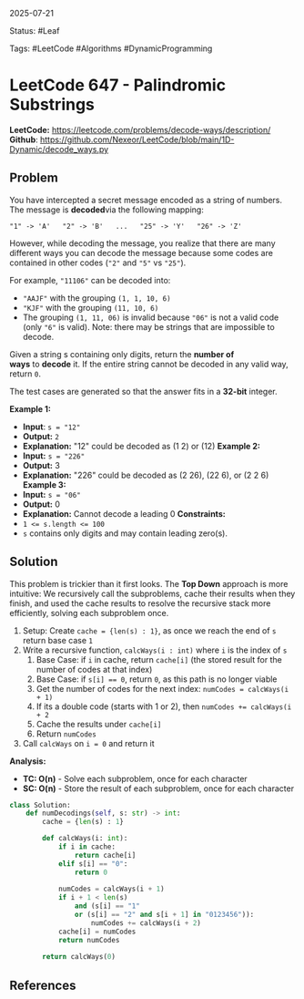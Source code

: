 2025-07-21

Status: #Leaf

Tags: #LeetCode #Algorithms #DynamicProgramming 

# LeetCode 647 - Palindromic Substrings
**LeetCode:** https://leetcode.com/problems/decode-ways/description/
**Github**: https://github.com/Nexeor/LeetCode/blob/main/1D-Dynamic/decode_ways.py
## Problem
You have intercepted a secret message encoded as a string of numbers. The message is **decoded**via the following mapping:

`"1" -> 'A'   "2" -> 'B'   ...   "25" -> 'Y'   "26" -> 'Z'`

However, while decoding the message, you realize that there are many different ways you can decode the message because some codes are contained in other codes (`"2"` and `"5"` vs `"25"`).

For example, `"11106"` can be decoded into:
- `"AAJF"` with the grouping `(1, 1, 10, 6)`
- `"KJF"` with the grouping `(11, 10, 6)`
- The grouping `(1, 11, 06)` is invalid because `"06"` is not a valid code (only `"6"` is valid).
Note: there may be strings that are impossible to decode.  
  
Given a string s containing only digits, return the **number of ways** to **decode** it. If the entire string cannot be decoded in any valid way, return `0`.

The test cases are generated so that the answer fits in a **32-bit** integer.

**Example 1:**
- **Input**: `s = "12"`
- **Output:** `2`
- **Explanation:** "12" could be decoded as (1 2) or (12)
**Example 2:**
- **Input:** `s = "226"`
- **Output:** 3
- **Explanation:** "226" could be decoded as (2 26), (22 6), or (2 2 6)
**Example 3:**
- **Input:** `s = "06"`
- **Output:** 0
- **Explanation:** Cannot decode a leading 0 
**Constraints:**
-  `1 <= s.length <= 100`
- `s` contains only digits and may contain leading zero(s).
## Solution
This problem is trickier than it first looks. The **Top Down** approach is more intuitive: We recursively call the subproblems, cache their results when they finish, and used the cache results to resolve the recursive stack more efficiently, solving each subproblem once. 
1) Setup: Create `cache = {len(s) : 1}`, as once we reach the end of `s`  return base case `1`
2) Write a recursive function, `calcWays(i : int)` where `i` is the index of `s`
	1) Base Case: if `i` in cache, return `cache[i]` (the stored result for the number of codes at that index)
	2) Base Case: if `s[i] == 0`, return `0`, as this path is no longer viable
	3) Get the number of codes for the next index: `numCodes = calcWays(i + 1)`
	4) If its a double code (starts with 1 or 2), then `numCodes += calcWays(i + 2`
	5) Cache the results under `cache[i]`
	6) Return `numCodes`
3) Call `calcWays` on `i = 0` and return it

**Analysis:**
- **TC: O(n)** - Solve each subproblem, once for each character
- **SC: O(n)** - Store the result of each subproblem, once for each character
```python
class Solution:
    def numDecodings(self, s: str) -> int:
        cache = {len(s) : 1}

        def calcWays(i: int):
            if i in cache:
                return cache[i]
            elif s[i] == "0":
                return 0
            
            numCodes = calcWays(i + 1)
            if i + 1 < len(s) 
	            and (s[i] == "1" 
	            or (s[i] == "2" and s[i + 1] in "0123456")):
	                numCodes += calcWays(i + 2)
            cache[i] = numCodes
            return numCodes
        
        return calcWays(0)
```
## References
